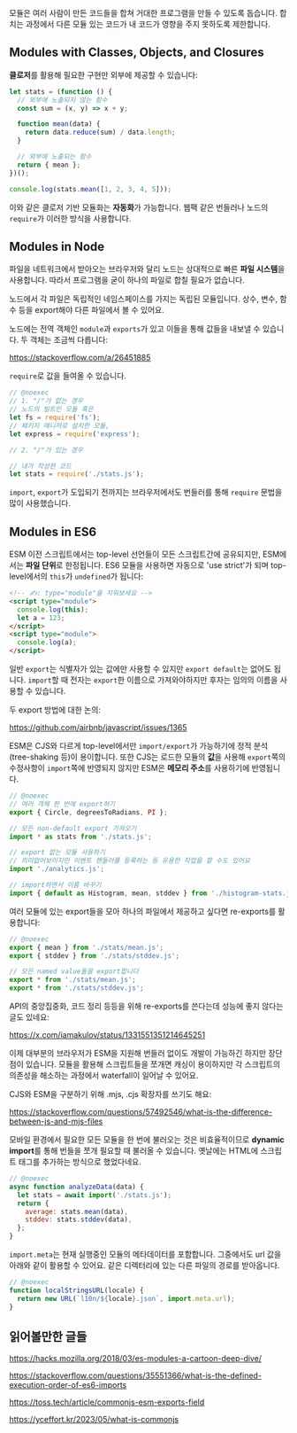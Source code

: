 모듈은 여러 사람이 만든 코드들을 합쳐 거대한 프로그램을 만들 수 있도록 돕습니다.
합치는 과정에서 다른 모듈 있는 코드가 내 코드가 영향을 주지 못하도록 제한합니다.

## Modules with Classes, Objects, and Closures

**클로저**를 활용해 필요한 구현만 외부에 제공할 수 있습니다:

```js
let stats = (function () {
  // 외부에 노출되지 않는 함수
  const sum = (x, y) => x + y;

  function mean(data) {
    return data.reduce(sum) / data.length;
  }

  // 외부에 노출되는 함수
  return { mean };
})();

console.log(stats.mean([1, 2, 3, 4, 5]));
```

이와 같은 클로저 기반 모듈화는 **자동화**가 가능합니다. 웹팩 같은 번들러나
노드의 `require`가 이러한 방식을 사용합니다.

## Modules in Node

파일을 네트워크에서 받아오는 브라우저와 달리 노드는 상대적으로 빠른 **파일
시스템**을 사용합니다. 따라서 프로그램을 굳이 하나의 파일로 합칠 필요가
없습니다.

노드에서 각 파일은 독립적인 네임스페이스를 가지는 독립된 모듈입니다. 상수, 변수,
함수 등을 export해야 다른 파일에서 볼 수 있어요.

노드에는 전역 객체인 `module`과 `exports`가 있고 이들을 통해 값들을 내보낼 수
있습니다. 두 객체는 조금씩 다릅니다:

https://stackoverflow.com/a/26451885

`require`로 값을 들여올 수 있습니다.

```js
// @noexec
// 1. "/"가 없는 경우
// 노드의 빌트인 모듈 혹은
let fs = require('fs');
// 패키지 매니저로 설치한 모듈,
let express = require('express');

// 2. "/"가 있는 경우

// 내가 작성한 코드
let stats = require('./stats.js');
```

`import`, `export`가 도입되기 전까지는 브라우저에서도 번들러를 통해 `require`
문법을 많이 사용했습니다.

## Modules in ES6

ESM 이전 스크립트에서는 top-level 선언들이 모든 스크립트간에 공유되지만,
ESM에서는 **파일 단위**로 한정됩니다. ES6 모듈을 사용하면 자동으로 'use
strict'가 되며 top-level에서의 `this`가 `undefined`가 됩니다:

```html
<!-- ✍️: type="module"을 지워보세요 -->
<script type="module">
  console.log(this);
  let a = 123;
</script>
<script type="module">
  console.log(a);
</script>
```

일반 `export`는 식별자가 있는 값에만 사용할 수 있지만 `export default`는 없어도
됩니다. `import`할 때 전자는 `export`한 이름으로 가져와야하지만 후자는 임의의
이름을 사용할 수 있습니다.

두 export 방법에 대한 논의:

https://github.com/airbnb/javascript/issues/1365

ESM은 CJS와 다르게 top-level에서만 `import/export`가 가능하기에 정적
분석(tree-shaking 등)이 용이합니다. 또한 CJS는 로드한 모듈의 **값**을 사용해
`export`쪽의 수정사항이 `import`쪽에 반영되지 않지만 ESM은 **메모리 주소**를
사용하기에 반영됩니다.

```js
// @noexec
// 여러 객체 한 번에 export하기
export { Circle, degreesToRadians, PI };

// 모든 non-default export 가져오기
import * as stats from './stats.js';

// export 없는 모듈 사용하기
// 의미없어보이지만 이벤트 핸들러를 등록하는 등 유용한 작업을 할 수도 있어요
import './analytics.js';

// import하면서 이름 바꾸기
import { default as Histogram, mean, stddev } from './histogram-stats.js';
```

여러 모듈에 있는 export들을 모아 하나의 파일에서 제공하고 싶다면 re-exports를
활용합니다:

```js
// @noexec
export { mean } from './stats/mean.js';
export { stddev } from './stats/stddev.js';

// 모든 named value들을 export합니다
export * from './stats/mean.js';
export * from './stats/stddev.js';
```

API의 중앙집중화, 코드 정리 등등을 위해 re-exports를 쓴다는데 성능에 좋지 않다는
글도 있네요:

https://x.com/iamakulov/status/1331551351214645251

이제 대부분의 브라우저가 ESM을 지원해 번들러 없이도 개발이 가능하긴 하지만
장단점이 있습니다. 모듈을 활용해 스크립트들을 쪼개면 캐싱이 용이하지만 각
스크립트의 의존성을 해소하는 과정에서 waterfall이 일어날 수 있어요.

CJS와 ESM을 구분하기 위해 .mjs, .cjs 확장자를 쓰기도 해요:

https://stackoverflow.com/questions/57492546/what-is-the-difference-between-js-and-mjs-files

모바일 환경에서 필요한 모든 모듈을 한 번에 불러오는 것은 비효율적이므로
**dynamic import**를 통해 번들을 쪼개 필요할 때 불러올 수 있습니다. 옛날에는
HTML에 스크립트 태그를 추가하는 방식으로 했었다네요.

```js
// @noexec
async function analyzeData(data) {
  let stats = await import('./stats.js');
  return {
    average: stats.mean(data),
    stddev: stats.stddev(data),
  };
}
```

`import.meta`는 현재 실행중인 모듈의 메타데이터를 포함합니다. 그중에서도 url
값을 아래와 같이 활용할 수 있어요. 같은 디렉터리에 있는 다른 파일의 경로를
받아옵니다.

```js
// @noexec
function localStringsURL(locale) {
  return new URL(`l10n/${locale}.json`, import.meta.url);
}
```

## 읽어볼만한 글들

https://hacks.mozilla.org/2018/03/es-modules-a-cartoon-deep-dive/

https://stackoverflow.com/questions/35551366/what-is-the-defined-execution-order-of-es6-imports

https://toss.tech/article/commonjs-esm-exports-field

https://yceffort.kr/2023/05/what-is-commonjs
